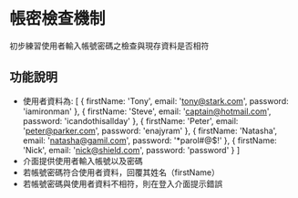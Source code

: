 # 帳密檢查機制
初步練習使用者輸入帳號密碼之檢查與現存資料是否相符

## 功能說明
- 使用者資料為:
 [
 {
   firstName: 'Tony',
   email: 'tony@stark.com',
   password: 'iamironman'
 },
 {
   firstName: 'Steve',
   email: 'captain@hotmail.com',
   password: 'icandothisallday'
 },
 {
   firstName: 'Peter',
   email: 'peter@parker.com',
   password: 'enajyram'
 },
 {
   firstName: 'Natasha',
   email: 'natasha@gamil.com',
   password: '*parol#@$!'
 },
 {
   firstName: 'Nick',
   email: 'nick@shield.com',
   password: 'password'
 }
]
- 介面提供使用者輸入帳號以及密碼
- 若帳號密碼符合使用者資料，回覆其姓名（firstName）
- 若帳號密碼與使用者資料不相符，則在登入介面提示錯誤

